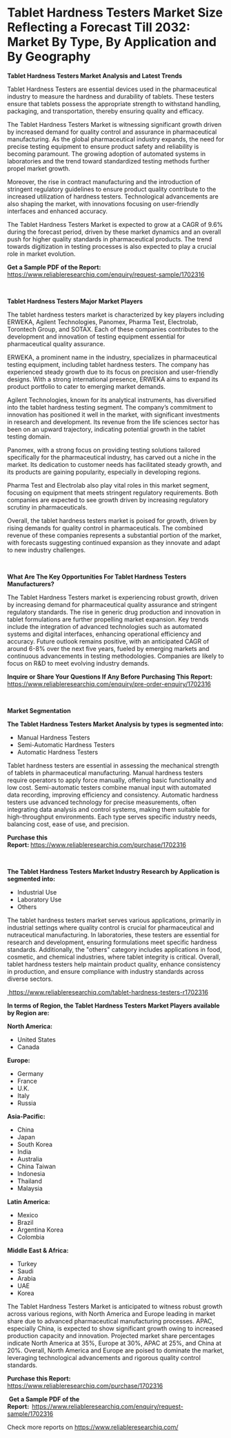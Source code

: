 <p><h1>Tablet Hardness Testers Market Size Reflecting a Forecast Till 2032: Market By Type, By Application and By Geography</h1></p><p><strong>Tablet Hardness Testers Market Analysis and Latest Trends</strong></p>
<p><p>Tablet Hardness Testers are essential devices used in the pharmaceutical industry to measure the hardness and durability of tablets. These testers ensure that tablets possess the appropriate strength to withstand handling, packaging, and transportation, thereby ensuring quality and efficacy.</p><p>The Tablet Hardness Testers Market is witnessing significant growth driven by increased demand for quality control and assurance in pharmaceutical manufacturing. As the global pharmaceutical industry expands, the need for precise testing equipment to ensure product safety and reliability is becoming paramount. The growing adoption of automated systems in laboratories and the trend toward standardized testing methods further propel market growth.</p><p>Moreover, the rise in contract manufacturing and the introduction of stringent regulatory guidelines to ensure product quality contribute to the increased utilization of hardness testers. Technological advancements are also shaping the market, with innovations focusing on user-friendly interfaces and enhanced accuracy.</p><p>The Tablet Hardness Testers Market is expected to grow at a CAGR of 9.6% during the forecast period, driven by these market dynamics and an overall push for higher quality standards in pharmaceutical products. The trend towards digitization in testing processes is also expected to play a crucial role in market evolution.</p></p>
<p><strong>Get a Sample PDF of the Report:&nbsp;</strong> <a href="https://www.reliableresearchiq.com/enquiry/request-sample/1702316?utm_campaign=3068&utm_medium=2&utm_source=Github&utm_content=ia&utm_term=10042025&utm_id=tablet-hardness-testers">https://www.reliableresearchiq.com/enquiry/request-sample/1702316</a></p>
<p>&nbsp;</p>
<p><strong>Tablet Hardness Testers Major Market Players</strong></p>
<p><p>The tablet hardness testers market is characterized by key players including ERWEKA, Agilent Technologies, Panomex, Pharma Test, Electrolab, Torontech Group, and SOTAX. Each of these companies contributes to the development and innovation of testing equipment essential for pharmaceutical quality assurance.</p><p>ERWEKA, a prominent name in the industry, specializes in pharmaceutical testing equipment, including tablet hardness testers. The company has experienced steady growth due to its focus on precision and user-friendly designs. With a strong international presence, ERWEKA aims to expand its product portfolio to cater to emerging market demands.</p><p>Agilent Technologies, known for its analytical instruments, has diversified into the tablet hardness testing segment. The company’s commitment to innovation has positioned it well in the market, with significant investments in research and development. Its revenue from the life sciences sector has been on an upward trajectory, indicating potential growth in the tablet testing domain.</p><p>Panomex, with a strong focus on providing testing solutions tailored specifically for the pharmaceutical industry, has carved out a niche in the market. Its dedication to customer needs has facilitated steady growth, and its products are gaining popularity, especially in developing regions.</p><p>Pharma Test and Electrolab also play vital roles in this market segment, focusing on equipment that meets stringent regulatory requirements. Both companies are expected to see growth driven by increasing regulatory scrutiny in pharmaceuticals.</p><p>Overall, the tablet hardness testers market is poised for growth, driven by rising demands for quality control in pharmaceuticals. The combined revenue of these companies represents a substantial portion of the market, with forecasts suggesting continued expansion as they innovate and adapt to new industry challenges.</p></p>
<p>&nbsp;</p>
<p><strong>What Are The Key Opportunities For Tablet Hardness Testers Manufacturers?</strong></p>
<p><p>The Tablet Hardness Testers market is experiencing robust growth, driven by increasing demand for pharmaceutical quality assurance and stringent regulatory standards. The rise in generic drug production and innovation in tablet formulations are further propelling market expansion. Key trends include the integration of advanced technologies such as automated systems and digital interfaces, enhancing operational efficiency and accuracy. Future outlook remains positive, with an anticipated CAGR of around 6-8% over the next five years, fueled by emerging markets and continuous advancements in testing methodologies. Companies are likely to focus on R&D to meet evolving industry demands.</p></p>
<p><strong>Inquire or Share Your Questions If Any Before Purchasing This Report:</strong> <a href="https://www.reliableresearchiq.com/enquiry/pre-order-enquiry/1702316?utm_campaign=3068&utm_medium=2&utm_source=Github&utm_content=ia&utm_term=10042025&utm_id=tablet-hardness-testers">https://www.reliableresearchiq.com/enquiry/pre-order-enquiry/1702316</a></p>
<p>&nbsp;</p>
<p><strong>Market Segmentation</strong></p>
<p><strong>The Tablet Hardness Testers Market Analysis by types is segmented into:</strong></p>
<p><ul><li>Manual Hardness Testers</li><li>Semi-Automatic Hardness Testers</li><li>Automatic Hardness Testers</li></ul></p>
<p><p>Tablet hardness testers are essential in assessing the mechanical strength of tablets in pharmaceutical manufacturing. Manual hardness testers require operators to apply force manually, offering basic functionality and low cost. Semi-automatic testers combine manual input with automated data recording, improving efficiency and consistency. Automatic hardness testers use advanced technology for precise measurements, often integrating data analysis and control systems, making them suitable for high-throughput environments. Each type serves specific industry needs, balancing cost, ease of use, and precision.</p></p>
<p><strong>Purchase this Report:&nbsp;</strong><a href="https://www.reliableresearchiq.com/purchase/1702316?utm_campaign=3068&utm_medium=2&utm_source=Github&utm_content=ia&utm_term=10042025&utm_id=tablet-hardness-testers">https://www.reliableresearchiq.com/purchase/1702316</a></p>
<p>&nbsp;</p>
<p><strong>The Tablet Hardness Testers Market Industry Research by Application is segmented into:</strong></p>
<p><ul><li>Industrial Use</li><li>Laboratory Use</li><li>Others</li></ul></p>
<p><p>The tablet hardness testers market serves various applications, primarily in industrial settings where quality control is crucial for pharmaceutical and nutraceutical manufacturing. In laboratories, these testers are essential for research and development, ensuring formulations meet specific hardness standards. Additionally, the "others" category includes applications in food, cosmetic, and chemical industries, where tablet integrity is critical. Overall, tablet hardness testers help maintain product quality, enhance consistency in production, and ensure compliance with industry standards across diverse sectors.</p></p>
<p><a href="https://www.reliableresearchiq.com/tablet-hardness-testers-r1702316?utm_campaign=3068&utm_medium=2&utm_source=Github&utm_content=ia&utm_term=10042025&utm_id=tablet-hardness-testers">&nbsp;https://www.reliableresearchiq.com/tablet-hardness-testers-r1702316</a></p>
<p><strong>In terms of Region, the Tablet Hardness Testers Market Players available by Region are:</strong></p>
<p>
    <p> <strong> North America: </strong>
        <ul>
            <li>United States</li>
            <li>Canada</li>
        </ul>
        </p> 
    <p> <strong> Europe: </strong>
        <ul>
            <li>Germany</li>
            <li>France</li>
            <li>U.K.</li>
            <li>Italy</li>
            <li>Russia</li>
        </ul>
        </p> 
    <p> <strong> Asia-Pacific: </strong>
        <ul>
            <li>China</li>
            <li>Japan</li>
            <li>South Korea</li>
            <li>India</li>
            <li>Australia</li>
            <li>China Taiwan</li>
            <li>Indonesia</li>
            <li>Thailand</li>
            <li>Malaysia</li>
        </ul>
        </p> 
    <p> <strong> Latin America: </strong>
        <ul>
            <li>Mexico</li>
            <li>Brazil</li>
            <li>Argentina Korea</li>
            <li>Colombia</li>
        </ul>
        </p> 
    <p> <strong> Middle East & Africa: </strong>
        <ul>
            <li>Turkey</li>
            <li>Saudi</li>
            <li>Arabia</li>
            <li>UAE</li>
            <li>Korea</li>
        </ul>
    </p>
    </p>
<p><p>The Tablet Hardness Testers Market is anticipated to witness robust growth across various regions, with North America and Europe leading in market share due to advanced pharmaceutical manufacturing processes. APAC, especially China, is expected to show significant growth owing to increased production capacity and innovation. Projected market share percentages indicate North America at 35%, Europe at 30%, APAC at 25%, and China at 20%. Overall, North America and Europe are poised to dominate the market, leveraging technological advancements and rigorous quality control standards.</p></p>
<p><strong>Purchase this Report: </strong><a href="https://www.reliableresearchiq.com/purchase/1702316?utm_campaign=3068&utm_medium=2&utm_source=Github&utm_content=ia&utm_term=10042025&utm_id=tablet-hardness-testers">https://www.reliableresearchiq.com/purchase/1702316</a></p>
<p>&nbsp;<strong>Get a Sample PDF of the Report:&nbsp;&nbsp;</strong><a href="https://www.reliableresearchiq.com/enquiry/request-sample/1702316?utm_campaign=3068&utm_medium=2&utm_source=Github&utm_content=ia&utm_term=10042025&utm_id=tablet-hardness-testers">https://www.reliableresearchiq.com/enquiry/request-sample/1702316</a></p>
<p><strong></strong></p>
<p>Check more reports on <a href="https://www.reliableresearchiq.com/?utm_campaign=3068&utm_medium=2&utm_source=Github&utm_content=ia&utm_term=10042025&utm_id=tablet-hardness-testers">https://www.reliableresearchiq.com/</a></p>